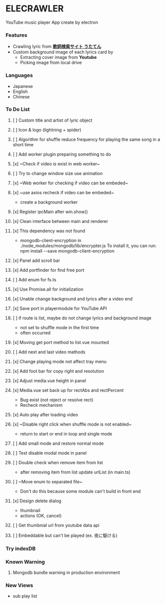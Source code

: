 # ELECRAWLER

YouTube music player App create by electron

### Features
* Crawling lyric from **[歌詞検索サイト うたてん](https://utaten.com/)**
* Custom background image of each lyrics card by
    * Extracting cover image from **Youtube**
    * Picking image from local drive 

### Languages
- Japanese
- English
- Chinese

### To Do List

1. [ ] Custom title and artist of lyric object
1. [ ] Icon & logo (lightning + spider) 
1. [ ] Algorithm for shuffle reduce frequency for playing the same song in a short time
1. [ ] Add worker plugin preparing something to do
1. [x] ~Check if video is exist in web worker~
1. [ ] Try to change window size use animation
1. [x] ~Web worker for checking if video can be embeded~
1. [x] ~use axios recheck if video can be embeded~
    * create a background worker
1. [x] Register ipcMain after win.show()
1. [x] Clean interface between main and renderer
1. [x] This dependency was not found
    * mongodb-client-encryption in ./node_modules/mongodb/lib/encrypter.js
    To install it, you can run: npm install --save mongodb-client-encryption
1. [x] Panel add scroll bar
1. [x] Add portfinder for find free port
1. [ ] Add enum for fs.ts
1. [x] Use Promise.all for initialization
1. [x] Unable change background and lyrics after a video end
1. [x] Save port in playermodule for YouTube API
1. [ ] if route is list, maybe do not change lyrics and background image
    * not set to shuffle mode in the first time
    * often occurred
1. [x] Moving get port method to list.vue mounted 
1. [ ] Add next and last video mathods
1. [x] Change playing mode not affect tray menu
1. [x] Add foot bar for copy right and resolution
1. [x] Adjust media.vue height in panel
1. [x] Media.vue set back up for rectAbs and rectPercent 
    * Bug exist (not reject or resolve rect)
    * Recheck mechanism
1. [x] Auto play after loading video

1. [x] ~Disable right click when shuffle mode is not enabled~
    * return to start or end in loop and single mode
1. [ ] Add small mode and restore normal mode

1. [ ] Test disable modal mode in panel

1. [ ] Double check when remove item from list
    * after removing item from list update urlList (in main.ts)

1. [ ] ~Move enum to separated file~
    * Don't do this because some module can't build in front end

1. [x] Design delete dialog
    * thumbnail
    * actions (OK, cancel)

1. [ ] Get thumbnial url from youtube data api

1. [ ] Embeddable but can't be played (ex. 夜に駆ける)

### Try indexDB


### Known Warning

1. Mongodb bundle warning in production environment

### New Views

* sub play list